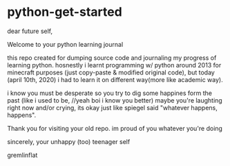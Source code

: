 # python-get-started
dear future self,

Welcome to your python learning journal

this repo created for dumping source code and journaling my progress of learning python.
hosnestly i learnt programming w/ python around 2013 for minecraft purposes (just copy-paste & modified original code), but today (april 10th, 2020) i had to learn it on different way(more like academic way).

i know you must be desperate so you try to dig some happines form the past (like i used to be, //yeah boi i know you better)
maybe you're laughting right now and/or crying, its okay just like spiegel said "whatever happens, happens".

Thank you for visiting your old repo. im proud of you whatever you're doing

sincerely, your unhappy (too) teenager self


gremlinflat
